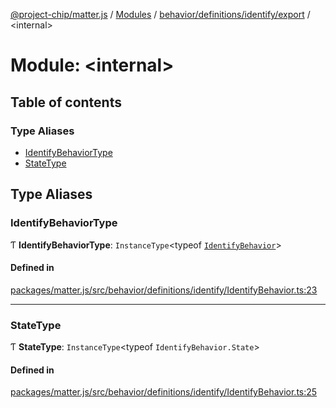 [@project-chip/matter.js](../README.md) / [Modules](../modules.md) / [behavior/definitions/identify/export](behavior_definitions_identify_export.md) / \<internal\>

# Module: \<internal\>

## Table of contents

### Type Aliases

- [IdentifyBehaviorType](behavior_definitions_identify_export._internal_.md#identifybehaviortype)
- [StateType](behavior_definitions_identify_export._internal_.md#statetype)

## Type Aliases

### IdentifyBehaviorType

Ƭ **IdentifyBehaviorType**: `InstanceType`\<typeof [`IdentifyBehavior`](behavior_definitions_identify_export.md#identifybehavior)\>

#### Defined in

[packages/matter.js/src/behavior/definitions/identify/IdentifyBehavior.ts:23](https://github.com/project-chip/matter.js/blob/558e12c94a201592c28c7bc0743705360b3e5ca6/packages/matter.js/src/behavior/definitions/identify/IdentifyBehavior.ts#L23)

___

### StateType

Ƭ **StateType**: `InstanceType`\<typeof `IdentifyBehavior.State`\>

#### Defined in

[packages/matter.js/src/behavior/definitions/identify/IdentifyBehavior.ts:25](https://github.com/project-chip/matter.js/blob/558e12c94a201592c28c7bc0743705360b3e5ca6/packages/matter.js/src/behavior/definitions/identify/IdentifyBehavior.ts#L25)
